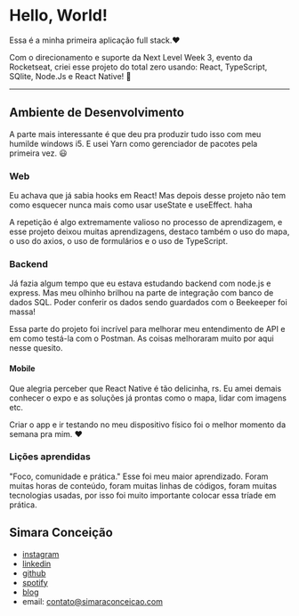 # Hello, World!

Essa é a minha primeira aplicação full stack.❤️

Com o direcionamento e suporte da Next Level Week 3, evento da Rocketseat, criei esse projeto do total zero usando: React, TypeScript, SQlite, Node.Js e React Native! 🚀

---

## Ambiente de Desenvolvimento

A parte mais interessante é que deu pra produzir tudo isso com meu humilde windows i5. E usei Yarn como gerenciador de pacotes pela primeira vez. 😃

### Web

Eu achava que já sabia hooks em React! Mas depois desse projeto não tem como esquecer nunca mais como usar useState e useEffect. haha 

A repetição é algo extremamente valioso no processo de aprendizagem, e esse projeto deixou muitas aprendizagens, destaco também o uso do mapa, o uso do axios, o uso de formulários e o uso de TypeScript. 



### Backend

Já fazia algum tempo que eu estava estudando backend com node.js e express. Mas meu olhinho brilhou na parte de integração com banco de dados SQL. Poder conferir os dados sendo guardados com o Beekeeper foi massa!

Essa parte do projeto foi incrível para melhorar meu entendimento de API e em como testá-la com o Postman. As coisas melhoraram muito por aqui nesse quesito.

#### Mobile

Que alegria perceber que React Native é tão delicinha, rs. Eu amei demais conhecer o expo e as soluções já prontas como o mapa, lidar com imagens etc.

Criar o app e ir testando no meu dispositivo físico foi o melhor momento da semana pra mim. ❤️



### Lições aprendidas

"Foco, comunidade e prática." Esse foi meu maior aprendizado. Foram muitas horas de conteúdo, foram muitas linhas de códigos, foram muitas tecnologias usadas, por isso foi muito importante colocar essa tríade em prática.




## Simara Conceição
- [instagram](https://www.instagram.com/simara_conceicao)
- [linkedin](https://www.linkedin.com/in/simaraconceicao/)
- [github](https://github.com/simaraconceicao)
- [spotify](https://open.spotify.com/show/59vCz4TY6tPHXW26qJknh3)
- [blog](https://simaraconceicao.com/blog)
- email: contato@simaraconceicao.com
